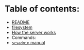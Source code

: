 Table of contents:
====================

 - [README](./README.md)
 - [filesystem](./filesystem.md)
 - [How the server works](server.md)
 - Commands:
  - [`scsadmin` manual](./scsadmin/scsadmin.md)
